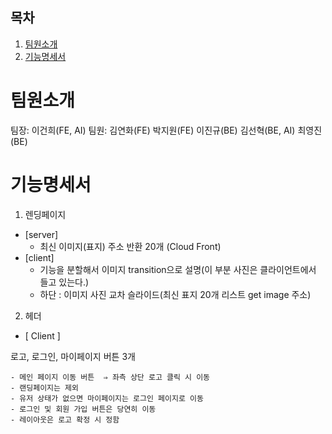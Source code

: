 ## 목차

1. [팀원소개](#팀원소개)
2. [기능명세서](#기능명세서)


# 팀원소개

팀장: 이건희(FE, AI)
팀원: 김연화(FE) 박지원(FE) 이진규(BE) 김선혁(BE, AI) 최영진(BE)


# 기능명세서
1. 렌딩페이지  
- [server]
    - 최신 이미지(표지) 주소 반환 20개 (Cloud Front)
- [client]
    - 기능을 분할해서 이미지 transition으로 설명(이 부분 사진은 클라이언트에서 들고 있는다.)
    - 하단 : 이미지 사진 교차 슬라이드(최신 표지 20개 리스트 get image 주소)

2. 헤더
- [ Client ]

로고, 로그인, 마이페이지 버튼 3개

    - 메인 페이지 이동 버튼  ⇒ 좌측 상단 로고 클릭 시 이동
    - 랜딩페이지는 제외
    - 유저 상태가 없으면 마이페이지는 로그인 페이지로 이동
    - 로그인 및 회원 가입 버튼은 당연히 이동
    - 레이아웃은 로고 확정 시 정함


